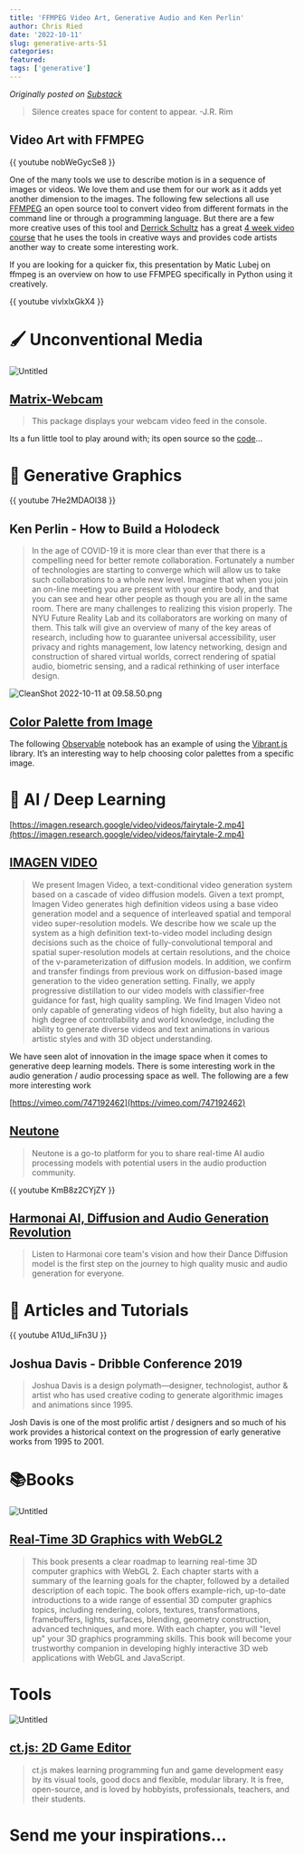 ```yaml
---
title: 'FFMPEG Video Art, Generative Audio and Ken Perlin'
author: Chris Ried
date: '2022-10-11'
slug: generative-arts-51
categories: 
featured: 
tags: ['generative']
---
```


_Originally posted on [Substack](https://generative.substack.com/p/ffmpeg-video-art-generative-audio)_

> Silence creates space for content to appear. -J.R. Rim
> 

## Video Art with FFMPEG

{{ youtube nobWeGycSe8 }}

One of the many tools we use to describe motion is in a sequence of images or videos. We love them and use them for our work as it adds yet another dimension to the images. The following few selections all use [FFMPEG](https://ffmpeg.org/) an open source tool to convert video from different formats in the command line or through a programming language. But there are a few more creative uses of this tool and [Derrick Schultz](https://artificial-images.com/) has a great [4 week video course](https://docs.google.com/document/d/12X_2YoCnPPN7B3OsgX39aYyRF8OF-TVStkFTkKhWrx4/edit) that he uses the tools in creative ways and provides code artists another way to create some interesting work. 

If you are looking for a quicker fix,  this presentation by Matic Lubej on ffmpeg is an overview on how to use FFMPEG specifically in Python using it creatively. 

{{ youtube vivlxlxGkX4 }}

# 🖌️ Unconventional Media

![Untitled](https://s3-us-west-2.amazonaws.com/secure.notion-static.com/f32923ed-ea8e-4286-9417-55ae5cf72ff8/Untitled.png)

## **[Matrix-Webcam](https://github.com/joschuck/matrix-webcam)**

> This package displays your webcam video feed in the console.
> 

Its a fun little tool to play around with; its open source so the [code](https://github.com/joschuck/matrix-webcam/blob/main/matrix_webcam/__main__.py)… 

# 📸 Generative Graphics

{{ youtube 7He2MDAOI38 }}

## Ken Perlin - How to Build a Holodeck

> In the age of COVID-19 it is more clear than ever that there is a compelling need for better remote collaboration.  Fortunately a number of technologies are starting to converge which will allow us to take such collaborations to a whole new level.  Imagine that when you join an on-line meeting you are present with your entire body, and that you can see and hear other people as though you are all in the same room. There are many challenges to realizing this vision properly.  The NYU Future Reality Lab and its collaborators are working on many of them.  This talk will give an overview of many of the key areas of research, including how to guarantee universal accessibility, user privacy and rights management, low latency networking, design and construction of shared virtual worlds, correct rendering of spatial audio, biometric sensing, and a radical rethinking of user interface design.
> 

![CleanShot 2022-10-11 at 09.58.50.png](https://s3-us-west-2.amazonaws.com/secure.notion-static.com/feefb624-5fb7-4a51-9ce5-3bd10232730f/CleanShot_2022-10-11_at_09.58.50.png)

## [Color Palette from Image](https://observablehq.com/@cpreid2/get-color-palette-from-image)

The following [Observable](https://observablehq.com/) notebook has an example of using the [Vibrant.js](https://jariz.github.io/vibrant.js/) library. It’s an interesting way to help choosing color palettes from a specific image. 

# 🚤 AI / Deep Learning

[https://imagen.research.google/video/videos/fairytale-2.mp4](https://imagen.research.google/video/videos/fairytale-2.mp4)

## [IMAGEN VIDEO](https://imagen.research.google/video/)

> We present Imagen Video, a text-conditional video generation system based on a cascade of video diffusion models. Given a text prompt, Imagen Video generates high definition videos using a base video generation model and a sequence of interleaved spatial and temporal video super-resolution models. We describe how we scale up the system as a high definition text-to-video model including design decisions such as the choice of fully-convolutional temporal and spatial super-resolution models at certain resolutions, and the choice of the v-parameterization of diffusion models. In addition, we confirm and transfer findings from previous work on diffusion-based image generation to the video generation setting. Finally, we apply progressive distillation to our video models with classifier-free guidance for fast, high quality sampling. We find Imagen Video not only capable of generating videos of high fidelity, but also having a high degree of controllability and world knowledge, including the ability to generate diverse videos and text animations in various artistic styles and with 3D object understanding.
> 

We have seen alot of innovation in the image space when it comes to generative deep learning models. There is some interesting work in the audio generation / audio processing space as well. The following are a few more interesting work 

[https://vimeo.com/747192462](https://vimeo.com/747192462)

## [Neutone](https://neutone.space/)

> Neutone is a go-to platform for you to share real-time AI audio processing models with potential users in the audio production community.
> 

{{ youtube  KmB8z2CYjZY }}

## [Harmonai AI, Diffusion and Audio Generation Revolution](https://www.youtube.com/watch?v=KmB8z2CYjZY&t=1s)

> Listen to Harmonai core team's vision and how their Dance Diffusion model is the first step on the journey to high quality music and audio generation for everyone.
> 

# 🔖 Articles and Tutorials

{{ youtube A1Ud_liFn3U }}

## Joshua Davis - Dribble Conference 2019

> Joshua Davis is a design polymath—designer, technologist, author & artist who has used creative coding to generate algorithmic images and animations since 1995.
> 

Josh Davis is one of the most prolific artist / designers and so much of his work provides a historical context on the progression of early generative works from 1995 to 2001. 

# 📚Books

![Untitled](https://s3-us-west-2.amazonaws.com/secure.notion-static.com/1bf4ce33-2785-409f-8e51-aa55539e7b6c/Untitled.png)

## [Real-Time 3D Graphics with WebGL2](https://www.amazon.com/Real-Time-Graphics-WebGL-interactive-applications-ebook/dp/B07GVNQLH5/ref=sr_1_1?crid=30AQ05FZK9O4R&keywords=Real-Time+3D+Graphics+with+WebGL2&qid=1665502690&qu=eyJxc2MiOiIxLjU3IiwicXNhIjoiMC4wMCIsInFzcCI6IjAuMDAifQ%3D%3D&sprefix=real-time+3d+graphics+with+webgl2+%2Caps%2C65&sr=8-1)

> This book presents a clear roadmap to learning real-time 3D computer graphics with WebGL 2. Each chapter starts with a summary of the learning goals for the chapter, followed by a detailed description of each topic. The book offers example-rich, up-to-date introductions to a wide range of essential 3D computer graphics topics, including rendering, colors, textures, transformations, framebuffers, lights, surfaces, blending, geometry construction, advanced techniques, and more. With each chapter, you will "level up" your 3D graphics programming skills. This book will become your trustworthy companion in developing highly interactive 3D web applications with WebGL and JavaScript.
> 

# Tools

![Untitled](https://s3-us-west-2.amazonaws.com/secure.notion-static.com/b886c024-7406-4f7c-afc1-9d409614ec37/Untitled.png)

## **[ct.js: 2D Game Editor](https://ctjs.rocks/)**

> ct.js makes learning programming fun and game development easy by its visual tools, good docs and flexible, modular library. It is free, open-source, and is loved by hobbyists, professionals, teachers, and their students.
> 

# Send me your inspirations...